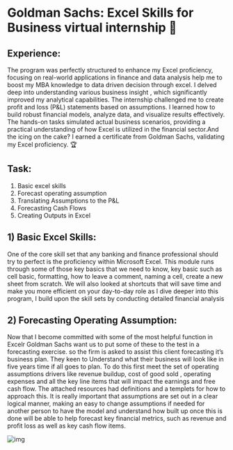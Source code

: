 # Goldman Sachs: Excel Skills for Business virtual internship 🚀

## Experience: 
The program was perfectly structured to enhance my Excel proficiency, focusing on real-world applications in finance and data analysis help me to boost my MBA knowledge to data driven decision through excel. I delved deep into understanding various business insight , which significantly improved my analytical capabilities. The internship challenged me to create profit and loss (P&L) statements based on assumptions. I learned how to build robust financial models, analyze data, and visualize results effectively. The hands-on tasks simulated actual business scenarios, providing a practical understanding of how Excel is utilized in the financial sector.And the icing on the cake? I earned a certificate from Goldman Sachs, validating my Excel proficiency. 🏆

## Task: 
1) Basic excel skills 
2) Forecast operating assumption
3) Translating	Assumptions	to	the	P&L
4) Forecasting	Cash	Flows
5) Creating	Outputs	in	Excel

## 1) Basic Excel Skills: 
One of the core skill set that any banking and finance professional should try to perfect is the proficiency within Microsoft Excel. This module runs through some of those key basics that we need to know, key basic such as cell basic, formatting, how to leave a comment, naming a cell, create a new sheet from scratch. We will also looked at shortcuts that will save time and make you more efficient on your day-to-day role as I dive deeper into this program, I build upon the skill sets by conducting detailed financial analysis

## 2) Forecasting Operating Assumption:
Now that I become committed with some of the most helpful function in Excelr Goldman Sachs want us to put some of these to the test in a forecasting exercise. so the firm is asked to assist this client forecasting it’s business plan. They keen to Understand what their  business will look like in five years time if all goes to plan. To do this first meet the set of operating assumptions drivers like revenue buildup, cost of good sold , operating expenses and all the key line items that will impact the earnings and free cash flow. The attached resources had definitions and a templets for how to approach this. It is really important that assumptions are set out in a clear logical manner, making an easy to change assumptions if needed for another person to have the model and understand how built up once this is done will be able to help forecast key financial metrics, such as revenue and profit loss as well as key cash flow items.

![img](https://github.com/AnkitRangari/Goldman-Sachs-Excel-Skills-for-Business-virtual-internship/tree/main/Sheet%20Images)
